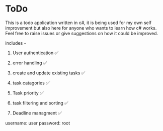 # ToDo
This is a todo application written in c#, it is being used for my own self improvement but also here for anyone who wants to learn how c# works. Feel free to raise issues or give suggestions on how it could be improved.

includes -

1. User authentication ✅

2. error handling ✅

3. create and update existing tasks ✅

4. task catagories ✅
   
6. Task priority ✅

7. task filtering and sorting ✅

8. Deadline managment ✅


username: user
password: root

